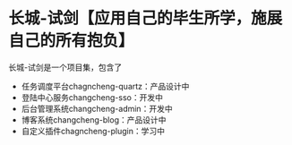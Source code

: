 # 长城-试剑【应用自己的毕生所学，施展自己的所有抱负】
长城-试剑是一个项目集，包含了
- 任务调度平台chagncheng-quartz：产品设计中
- 登陆中心服务changcheng-sso：开发中
- 后台管理系统changcheng-admin：开发中
- 博客系统changcheng-blog：产品设计中
- 自定义插件chagncheng-plugin：学习中
